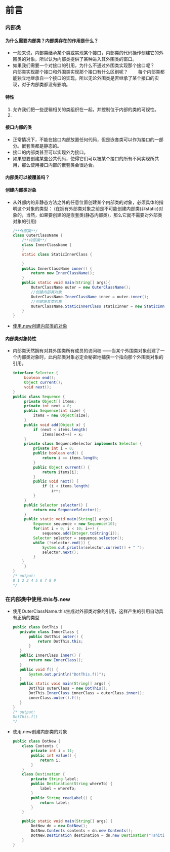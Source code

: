 # 前言
### 内部类

#### 为什么需要内部类？内部类存在的作用是什么？

   - 一般来说，内部类继承某个类或实现某个接口，内部类的代码操作创建它的外围类的对象。所以认为内部类提供了某种进入其外围类的窗口。
   - 如果我们需要一个对接口的引用，为什么不通过外围类实现那个接口呢？　　
      内部类实现那个接口和外围类实现那个接口有什么区别呢？　　
        每个内部类都能独立地继承自一个接口的实现，所以无论外围类是否继承了某个接口的实现，对于内部类都没有影响。


#### 特性

   1. 允许我们把一些逻辑相关的类组织在一起，并控制位于内部的类的可视性。
   2. 


#### 接口内部的类

   - 正常情况下，不能在接口内部放置任何代码，但是嵌套类可以作为接口的一部分。嵌套类都是静态的。
   - 接口的内部类甚至可以实现外为接口。
   - 如果想要创建某些公共代码，使得它们可以被某个接口的所有不同实现所共用，那么使用接口内部的嵌套类会很适合。


#### 内部类可以被覆盖吗？

#### 创建内部类对象

   - 从外部内的非静态方法之外的任意位置创建某个内部类的对象，必须具体的指明这个对象的类型：
   (在拥有外部类对象之前是不可能创建内部类(非static)对象的，当然，如果要创建的是嵌套类(静态内部类)，那么它就不需要对外部类对象的引用)
   
       ```java
       /**外部类**/
       class OuterClassName {
           /**内部类**/
           class InnerClassName {
           }
           static class StaticInnerClass {
               
           }
           public InnerClassName inner() {
               return new InnerClassName();
           }
           public static void main(String[] args){
               OuterClassName outer = new OuterClassName();
               //创建内部类对象
               OuterClassName.InnerClassName inner = outer.inner();  
               //创建嵌套类对象
               OuterClassName.StaticInnerClass staticInner = new StaticInnerClass();     
           }
       }

       ```
   - [使用.new创建内部类的对象](#在内部类中使用this与new)
       
       
#### 内部类对象特性

   - 内部类天然拥有对其外围类所有成员的访问权 
   ——当某个外围类对象创建了一个内部类对象时，此内部类对象必定会秘密地捕获一个指向那个外围类对象的引用。
   
        ```java
        interface Selector {
             boolean end();
             Object current();
             void next();
        }
        public class Sequence {
             private Object[] items;
             private int next = 0;
             public Sequence(int size) {
                 items = new Object[size];
             }
             public void add(Object x) {
                 if (next < items.length)
                     items[next++] = x;
             }
             private class SequenceSelector implements Selector {
                 private int i = 0;
                 public boolean end() {
                     return i == items.length;
                 }
                 public Object current() {
                     return items[i];
                 }
                 public void next() {
                     if (i < items.length)
                         i++;
                 }
             }
             public Selector selector() {
                 return new SequenceSelector();
             }
             public static void main(String[] args){
                 Sequence sequence = new Sequence(10);
                 for(int i = 0; i < 10; i++) {
                     sequence.add(Integer.toString(i));
                 Selector selector = sequence.selector();
                 while (!selector.end()) {
                     System.out.println(selector.current() + " ");
                     selector.next();
                 }
            }
             }
        }
        /* output:
        0 1 2 3 4 5 6 7 8 9 
        */
        ```
        
### 在内部类中使用.this与.new
    
   - 使用OuterClassName.this生成对外部类对象的引用，这样产生的引用自动具有正确的类型
   
        ```java
        public class DotThis {
           private class InnerClass {
               public DotThis outer() {
                   return DotThis.this;
               }
           }
           public InnerClass inner() {
               return new InnerClass();
           }
           public void f() {
               System.out.println("DotThis.f()");
           }
           public static void main(String[] args) {
               DotThis outerClass = new DotThis();
               DotThis.InnerClass innerClass = outerClass.inner();
               innerClass.outer().f();
           }
        }
        /* output:
        DotThis.f()
        */
        ```
   - 使用.new创建内部类的对象
   
        ```java
        public class DotNew {
            class Contents {
                private int i = 11;
                public int value() {
                    return i;
                }
            }
            class Destination {
                private String label;
                public Destination(String whereTo) {
                    label = whereTo;
                }
                public String readLabel() {
                    return label;
                }
            }
        
            public static void main(String[] args) {
                DotNew dn = new DotNew();
                DotNew.Contents contents = dn.new Contents();
                DotNew.Destination destination = dn.new Destination("Tahiti");
            }
        }
        ```
        
        


